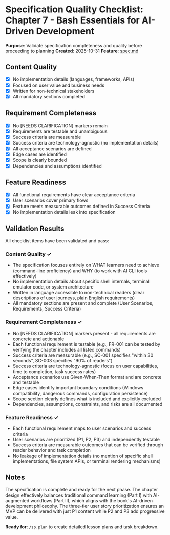 # Specification Quality Checklist: Chapter 7 - Bash Essentials for AI-Driven Development

**Purpose**: Validate specification completeness and quality before proceeding to planning
**Created**: 2025-10-31
**Feature**: [spec.md](../spec.md)

## Content Quality

- [x] No implementation details (languages, frameworks, APIs)
- [x] Focused on user value and business needs
- [x] Written for non-technical stakeholders
- [x] All mandatory sections completed

## Requirement Completeness

- [x] No [NEEDS CLARIFICATION] markers remain
- [x] Requirements are testable and unambiguous
- [x] Success criteria are measurable
- [x] Success criteria are technology-agnostic (no implementation details)
- [x] All acceptance scenarios are defined
- [x] Edge cases are identified
- [x] Scope is clearly bounded
- [x] Dependencies and assumptions identified

## Feature Readiness

- [x] All functional requirements have clear acceptance criteria
- [x] User scenarios cover primary flows
- [x] Feature meets measurable outcomes defined in Success Criteria
- [x] No implementation details leak into specification

## Validation Results

All checklist items have been validated and pass:

### Content Quality ✓
- The specification focuses entirely on WHAT learners need to achieve (command-line proficiency) and WHY (to work with AI CLI tools effectively)
- No implementation details about specific shell internals, terminal emulator code, or system architecture
- Written in language accessible to non-technical readers (clear descriptions of user journeys, plain English requirements)
- All mandatory sections are present and complete (User Scenarios, Requirements, Success Criteria)

### Requirement Completeness ✓
- No [NEEDS CLARIFICATION] markers present - all requirements are concrete and actionable
- Each functional requirement is testable (e.g., FR-001 can be tested by verifying the chapter includes all listed commands)
- Success criteria are measurable (e.g., SC-001 specifies "within 30 seconds", SC-003 specifies "90% of readers")
- Success criteria are technology-agnostic (focus on user capabilities, time to completion, task success rates)
- Acceptance scenarios use Given-When-Then format and are concrete and testable
- Edge cases identify important boundary conditions (Windows compatibility, dangerous commands, configuration persistence)
- Scope section clearly defines what is included and explicitly excluded
- Dependencies, assumptions, constraints, and risks are all documented

### Feature Readiness ✓
- Each functional requirement maps to user scenarios and success criteria
- User scenarios are prioritized (P1, P2, P3) and independently testable
- Success criteria are measurable outcomes that can be verified through reader behavior and task completion
- No leakage of implementation details (no mention of specific shell implementations, file system APIs, or terminal rendering mechanisms)

## Notes

The specification is complete and ready for the next phase. The chapter design effectively balances traditional command learning (Part I) with AI-augmented workflows (Part II), which aligns with the book's AI-driven development philosophy. The three-tier user story prioritization ensures an MVP can be delivered with just P1 content while P2 and P3 add progressive value.

**Ready for**: `/sp.plan` to create detailed lesson plans and task breakdown.

